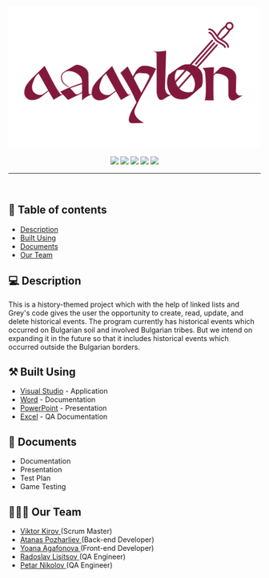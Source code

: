 <p align = "center">
  <img src = "images/vavylon_logo.png" alt = "logo" width="550px">
</p>

<p align = "center">
   <img src = "https://img.shields.io/github/languages/count/ABPozharliev19/history-project-2022">
   <img src = "https://img.shields.io/github/repo-size/ABPozharliev19/history-project-2022">
   <img src = "https://img.shields.io/badge/License-MIT-yellow.svg">
   <img src = "https://img.shields.io/github/stars/ABPozharliev19/history-project-2022?style=social">
   <img src = "https://img.shields.io/github/contributors/ABPozharliev19/history-project-2022">
</p>


<hr>

<br>

## 📝 Table of contents

- [Description](#description)
- [Built Using](#built_using)
- [Documents](#documents)
- [Our Team](#our_team)


## 💻 Description <a name="description"></a>

This is a history-themed project which with the help of linked lists and Grey's code gives the user the opportunity to create, read, update, and delete historical events. The program currently has historical events which occurred on Bulgarian soil and involved Bulgarian tribes. But we intend on expanding it in the future so that it includes historical events which occurred outside the Bulgarian borders.


## ⚒️ Built Using <a name="built_using"></a>

- [Visual Studio](https://visualstudio.microsoft.com/) - Application
- [Word](https://www.microsoft.com/en-us/microsoft-365/word) - Documentation
- [PowerPoint](https://www.microsoft.com/en-us/microsoft-365/powerpoint) - Presentation
- [Excel](https://www.microsoft.com/en-us/microsoft-365/excel) - QA Documentation


## 📄 Documents <a name="documents"></a>

- Documentation
- Presentation
- Test Plan
- Game Testing


## 🧑🏻‍💻 Our Team <a name="our_team"></a>

- <a href = "https://github.com/VRKirov19"> Viktor Kirov </a> (Scrum Master)
- <a href = "https://github.com/ABPozharliev19"> Atanas Pozharliev </a> (Back-end Developer)
- <a href = "https://github.com/YIAgafonova19"> Yoana Agafonova </a> (Front-end Developer)
- <a href = "https://github.com/RPLisitsov19"> Radoslav Lisitsov </a> (QA Engineer)
- <a href = "https://github.com/PRNikolov19"> Petar Nikolov </a> (QA Engineer)
